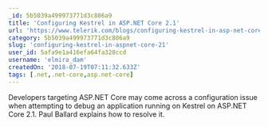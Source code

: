 ```yaml
---
_id: 5b5039a499973771d3c806a9
title: 'Configuring Kestrel in ASP.NET Core 2.1'
url: 'https://www.telerik.com/blogs/configuring-kestrel-in-asp-net-core-2-1'
category: 5b5039a499973771d3c806a9
slug: 'configuring-kestrel-in-aspnet-core-21'
user_id: 5afa9e1a416efa64fa328ccd
username: 'elmira_dam'
createdOn: '2018-07-19T07:11:32.633Z'
tags: [.net,.net-core,asp.net-core]
---
```


Developers targeting ASP.NET Core may come across a configuration issue when attempting to debug an application running on Kestrel on ASP.NET Core 2.1. Paul Ballard explains how to resolve it.

